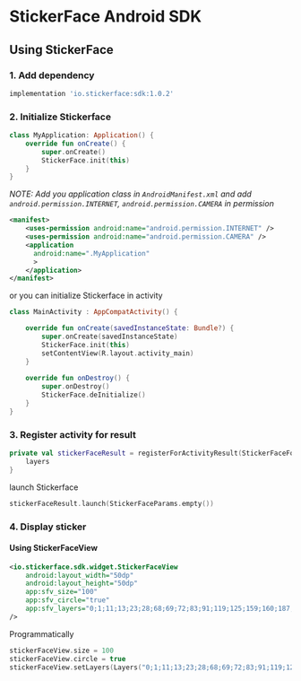 # StickerFace Android SDK

## Using StickerFace

### 1. Add dependency

```groovy
implementation 'io.stickerface:sdk:1.0.2'
```

### 2. Initialize Stickerface

```kotlin
class MyApplication: Application() {
    override fun onCreate() {
        super.onCreate()
        StickerFace.init(this)
    }
}
```

*NOTE: Add you application class in `AndroidManifest.xml` and add `android.permission.INTERNET`, `android.permission.CAMERA` in permission*

```xml
<manifest>
    <uses-permission android:name="android.permission.INTERNET" />
    <uses-permission android:name="android.permission.CAMERA" />
    <application
      android:name=".MyApplication"
      >
    </application>
</manifest>
```

or you can initialize Stickerface in activity

```kotlin
class MainActivity : AppCompatActivity() {

    override fun onCreate(savedInstanceState: Bundle?) {
        super.onCreate(savedInstanceState)
        StickerFace.init(this)
        setContentView(R.layout.activity_main)
    }
    
    override fun onDestroy() {
        super.onDestroy()
        StickerFace.deInitialize()
    }
}
```

### 3. Register activity for result

```kotlin
private val stickerFaceResult = registerForActivityResult(StickerFaceForResult()) { layers ->
    layers
}
```

launch Stickerface

```kotlin
stickerFaceResult.launch(StickerFaceParams.empty())
```

### 4. Display sticker

#### Using StickerFaceView

```xml
<io.stickerface.sdk.widget.StickerFaceView
    android:layout_width="50dp"
    android:layout_height="50dp"
    app:sfv_size="100"
    app:sfv_circle="true"
    app:sfv_layers="0;1;11;13;23;28;68;69;72;83;91;119;125;159;160;187;219;238;253;265;310;337;3000;3220"
/>
```

Programmatically

```kotlin
stickerFaceView.size = 100
stickerFaceView.circle = true
stickerFaceView.setLayers(Layers("0;1;11;13;23;28;68;69;72;83;91;119;125;159;160;187;219;238;253;265;310;337;3000;3220"))
```
